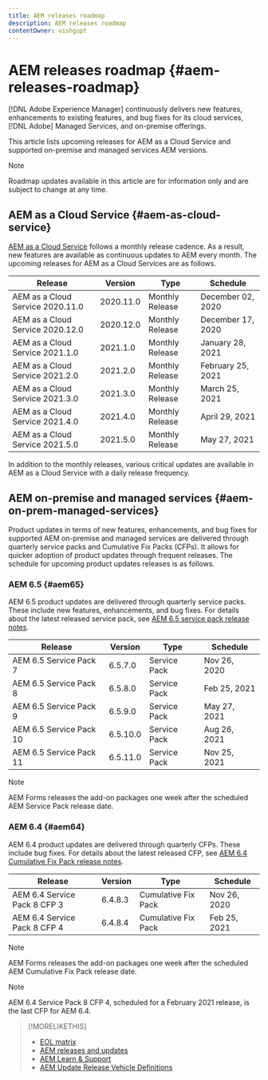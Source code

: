 ```yaml
---
title: AEM releases roadmap
description: AEM releases roadmap
contentOwner: vishgupt
---
```


# AEM releases roadmap {#aem-releases-roadmap}

[!DNL Adobe Experience Manager] continuously delivers new features, enhancements to existing features, and bug fixes for its cloud services, [!DNL Adobe] Managed Services, and on-premise offerings.

This article lists upcoming releases for AEM as a Cloud Service and supported on-premise and managed services AEM versions.

>[!NOTE]
>
>Roadmap updates available in this article are for information only and are subject to change at any time.

## AEM as a Cloud Service {#aem-as-cloud-service}

[AEM as a Cloud Service](https://docs.adobe.com/content/help/en/experience-manager-cloud-service/release-notes/home.html) follows a monthly release cadence. As a result, new features are available as continuous updates to AEM every month. The upcoming releases for AEM as a Cloud Services are as follows.

| Release |Version |Type |Schedule |
|---|---|---|---|
| AEM as a Cloud Service 2020.11.0 |2020.11.0  |Monthly Release |December 02, 2020 |
| AEM as a Cloud Service 2020.12.0 |2020.12.0  |Monthly Release |December 17, 2020 |
| AEM as a Cloud Service 2021.1.0 |2021.1.0  |Monthly Release |January 28, 2021 |
| AEM as a Cloud Service 2021.2.0 |2021.2.0  |Monthly Release |February 25, 2021 |
| AEM as a Cloud Service 2021.3.0 |2021.3.0  |Monthly Release |March 25, 2021 |
| AEM as a Cloud Service 2021.4.0 |2021.4.0  |Monthly Release |April 29, 2021 |
| AEM as a Cloud Service 2021.5.0 |2021.5.0  |Monthly Release |May 27, 2021 |

In addition to the monthly releases, various critical updates are available in AEM as a Cloud Service with a daily release frequency.

## AEM on-premise and managed services {#aem-on-prem-managed-services}

Product updates in terms of new features, enhancements, and bug fixes for supported AEM on-premise and managed services are delivered through quarterly service packs and Cumulative Fix Packs (CFPs). It allows for quicker adoption of product updates through frequent releases. The schedule for upcoming product updates releases is as follows.

### AEM 6.5 {#aem65}

AEM 6.5 product updates are delivered through quarterly service packs. These include new features, enhancements, and bug fixes. For details about the latest released service pack, see [AEM 6.5 service pack release notes](https://docs.adobe.com/content/help/en/experience-manager-65/release-notes/service-pack/sp-release-notes.html).

| Release |Version |Type |Schedule |
|---|---|---|---|
| AEM 6.5 Service Pack 7 |6.5.7.0  |Service Pack |Nov 26, 2020 |
| AEM 6.5 Service Pack 8 |6.5.8.0  |Service Pack |Feb 25, 2021 |
| AEM 6.5 Service Pack 9 |6.5.9.0  |Service Pack |May 27, 2021 |
| AEM 6.5 Service Pack 10 |6.5.10.0  |Service Pack |Aug 26, 2021 |
| AEM 6.5 Service Pack 11|6.5.11.0  |Service Pack |Nov 25, 2021 |

>[!NOTE]
>
>AEM Forms releases the add-on packages one week after the scheduled AEM Service Pack release date.

### AEM 6.4 {#aem64}

AEM 6.4 product updates are delivered through quarterly CFPs. These include bug fixes. For details about the latest released CFP, see [AEM 6.4 Cumulative Fix Pack release notes](https://docs.adobe.com/content/help/en/experience-manager-64/release-notes/cfp-release-notes.html).

| Release |Version |Type |Schedule |
|---|---|---|---|
| AEM 6.4 Service Pack 8 CFP 3 |6.4.8.3 |Cumulative Fix Pack |Nov 26, 2020 |
| AEM 6.4 Service Pack 8 CFP 4 |6.4.8.4 |Cumulative Fix Pack |Feb 25, 2021 |

>[!NOTE]
>
>AEM Forms releases the add-on packages one week after the scheduled AEM Cumulative Fix Pack release date.

>[!NOTE]
>
>AEM 6.4 Service Pack 8 CFP 4, scheduled for a February 2021 release, is the last CFP for AEM 6.4.

>[!MORELIKETHIS]
>
>* [EOL matrix](https://helpx.adobe.com/support/programs/eol-matrix.html)
>* [AEM releases and updates](https://helpx.adobe.com/experience-manager/aem-releases-updates.html)
>* [AEM Learn & Support](https://helpx.adobe.com/support/experience-manager.html)
>* [AEM Update Release Vehicle Definitions](https://docs.adobe.com/content/help/en/experience-manager-65/deploying/deploying/update-release-vehicle-definitions.html)
